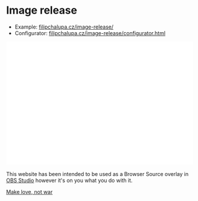 # Image release

- Example: [filipchalupa.cz/image-release/](https://filipchalupa.cz/image-release/)
- Configurator: [filipchalupa.cz/image-release/configurator.html](https://filipchalupa.cz/image-release/configurator.html)

![Example](./example.gif)

This website has been intended to be used as a Browser Source overlay in [OBS Studio](https://obsproject.com/) however it's on you what you do with it.

[Make love, not war](https://user-images.githubusercontent.com/1045362/158040974-364bee55-8298-4ebd-bf44-307fd2bd481b.mp4)
